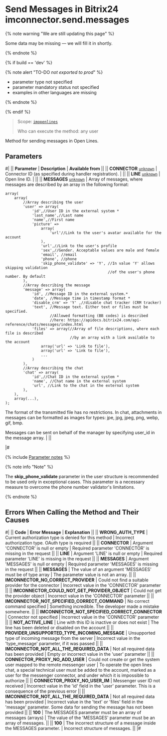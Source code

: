 # Send Messages in Bitrix24 imconnector.send.messages

{% note warning "We are still updating this page" %}

Some data may be missing — we will fill it in shortly.

{% endnote %}

{% if build == 'dev' %}

{% note alert "TO-DO _not exported to prod_" %}

- parameter type not specified
- parameter mandatory status not specified
- examples in other languages are missing

{% endnote %}

{% endif %}

> Scope: [`imopenlines`](../../scopes/permissions.md)
>
> Who can execute the method: any user

Method for sending messages in Open Lines.

## Parameters

#|
|| **Parameter** | **Description** | **Available from** ||
|| **CONNECTOR**
[`unknown`](../../data-types.md) | Connector ID (as specified during handler registration). | ||
|| **LINE**
[`unknown`](../../data-types.md) | Open line ID. | ||
|| **MESSAGES**
[`unknown`](../../data-types.md) | Array of messages, where messages are described by an array in the following format: 

```
array(
    array(
        //Array describing the user
        'user' => array(
            'id',//User ID in the external system *
            'last_name',//Last name
            'name',//First name
            'picture' =>
                array(
                    'url'//Link to the user's avatar available for the account
                ),
                'url',//Link to the user's profile
                'sex',//Gender. Acceptable values are male and female
                'email', //email
                'phone', //phone
                'skip_phone_validate' => 'Y', //In value 'Y' allows skipping validation 
                                              //of the user's phone number. By default         
        ),
        //Array describing the message
        'message' => array(
            'id', //Message ID in the external system.*
            'date', //Message time in timestamp format *
            'disable_crm' => 'Y' ,//disable chat tracker (CRM tracker)
            'text', //Message text. Either text or files must be specified. 
                    //Allowed formatting (BB codes) is described 
                    //here: https://apidocs.bitrix24.com/api-reference/chats/messages/index.html
            'files' => array(//Array of file descriptions, where each file is described 
                             //by an array with a link available to the account
                array('url' => 'Link to file'),
                array('url' => 'Link to file'),
                ...
            )
        ),
        //Array describing the chat
        'chat' => array(
            'id',//Chat ID in the external system *
            'name', //Chat name in the external system
            'url', //Link to the chat in the external system
        ),
    ),
    array(...),
);

```
The format of the transmitted file has no restrictions. In chat, attachments in messages can be formatted as images for types: jpe, jpg, jpeg, png, webp, gif, bmp.

Messages can be sent on behalf of the manager by specifying user_id in the message array.
| ||

|#

{% include [Parameter notes](../../../_includes/required.md) %}

{% note info "Note" %}

The **skip_phone_validate** parameter in the user structure is recommended to be used only in exceptional cases. This parameter is a necessary measure to overcome the phone number validator's limitations.

{% endnote %}

## Errors When Calling the Method and Their Causes

#|
|| **Code** | **Error Message** | **Explanation** ||
|| **WRONG_AUTH_TYPE** | Current authorization type is denied for this method | Incorrect authorization type. OAuth type is required ||
|| **CONNECTOR** | Argument 'CONNECTOR' is null or empty | Required parameter 'CONNECTOR' is missing in the request ||
|| **LINE** | Argument 'LINE' is null or empty | Required parameter 'LINE' is missing in the request ||
|| **MESSAGES** | Argument 'MESSAGES' is null or empty | Required parameter 'MESSAGES' is missing in the request ||
|| **MESSAGES** | The value of an argument 'MESSAGES' must be of type array | The parameter value is not an array. ||
|| **IMCONNECTOR_NO_CORRECT_PROVIDER** | Could not find a suitable provider for the connector | Incorrect value in the 'CONNECTOR' parameter ||
|| **IMCONNECTOR_COULD_NOT_GET_PROVIDER_OBJECT** | Could not get the provider object | Incorrect value in the 'CONNECTOR' parameter ||
|| **IMCONNECTOR_NOT_SPECIFIED_CORRECT_COMMAND** | No correct command specified | Something incredible. The developer made a mistake somewhere. ||
|| **IMCONNECTOR_NOT_SPECIFIED_CORRECT_CONNECTOR** | Connector not specified | Incorrect value in the 'CONNECTOR' parameter ||
|| **NOT_ACTIVE_LINE** | Line with this ID is inactive or does not exist | The line has been deleted or disabled on the account ||
|| **PROVIDER_UNSUPPORTED_TYPE_INCOMING_MESSAGE** | Unsupported type of incoming message from the server | Incorrect value in the 'type_message' parameter, if it was passed ||
|| **IMCONNECTOR_NOT_ALL_THE_REQUIRED_DATA** | Not all required data has been provided | Empty or incorrect value in the 'user' parameter ||
|| **CONNECTOR_PROXY_NO_ADD_USER** | Could not create or get the system user mapped to the remote messenger user | To operate the open lines chat, a special technical user must be added to the account, marked as a user for the messenger connector, and under which it is impossible to authorize ||
|| **CONNECTOR_PROXY_NO_USER_IM** | Messenger user ID not received | Incorrect value in the 'id' field in the 'user' parameter. This is a consequence of the previous error ||
|| **IMCONNECTOR_NOT_ALL_THE_REQUIRED_DATA** | Not all required data has been provided | Incorrect value in the 'text' or 'files' field in the 'message' parameter. Some data for sending the message has not been provided ||
|| **100** | The MESSAGES parameter must be an array of messages (arrays) | The value of the 'MESSAGES' parameter must be an array of messages. ||
|| **100** | The incorrect structure of a message inside the MESSAGES parameter. | Incorrect structure of messages. ||
|#